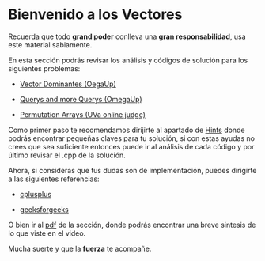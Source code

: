 # Bienvenido a los Vectores

Recuerda que todo **grand poder** conlleva una **gran responsabilidad**, usa este material sabiamente. 

En esta sección podrás revisar los análisis y códigos de solución para los siguientes problemas:

+ [Vector Dominantes (OegaUp)](https://omegaup.com/arena/problem/Vector-dominante/#problems/Vector-dominante)

+ [Querys and more Querys (OmegaUp)](https://omegaup.com/arena/problem/Querys-and-more-Querys/#problems)

+ [Permutation Arrays (UVa online judge)](https://onlinejudge.org/index.php?option=com_onlinejudge&Itemid=8&category=623&page=show_problem&problem=423)

Como primer paso te recomendamos dirijirte al apartado de [Hints](https://github.com/CPCESFM/Material-Apoyo-Tutoriales/blob/master/vector/Hints.md) donde podrás encontrar pequeñas claves para tu solución, si con estas ayudas no crees que sea suficiente entonces puede ir al análisis de cada código y por último revisar el .cpp de la solución.

Ahora, si consideras que tus dudas son de implementación, puedes dirigirte a las siguientes referencias:

+ [cplusplus](http://www.cplusplus.com/reference/vector/vector/)

+ [geeksforgeeks](https://www.geeksforgeeks.org/vector-in-cpp-stl/)

O bien ir al [pdf](https://github.com/CPCESFM/Material-Apoyo-Tutoriales/blob/master/vector/vector.pdf) de la sección, donde podrás encontrar una breve sintesis de lo que viste en el video. 

Mucha suerte y que la **fuerza** te acompañe. 



